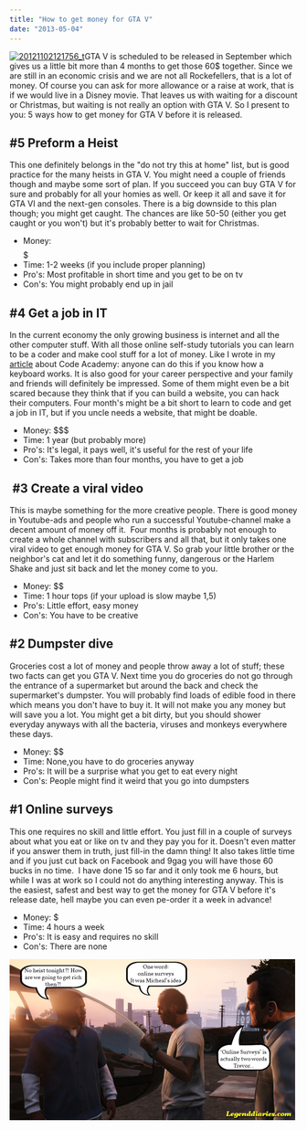 ```yaml
---
title: "How to get money for GTA V"
date: "2013-05-04"
---
```


[![20121102121756_t](images/20121102121756_t-237x300.jpg)](http://www.legenddiaries.com/wp-content/uploads/2013/05/20121102121756_t.jpg)GTA V is scheduled to be released in September which gives us a little bit more than 4 months to get those 60$ together. Since we are still in an economic crisis and we are not all Rockefellers, that is a lot of money. Of course you can ask for more allowance or a raise at work, that is if we would live in a Disney movie. That leaves us with waiting for a discount or Christmas, but waiting is not really an option with GTA V. So I present to you: 5 ways how to get money for GTA V before it is released.

## #5 Preform a Heist

This one definitely belongs in the "do not try this at home" list, but is good practice for the many heists in GTA V. You might need a couple of friends though and maybe some sort of plan. If you succeed you can buy GTA V for sure and probably for all your homies as well. Or keep it all and save it for GTA VI and the next-gen consoles. There is a big downside to this plan though; you might get caught. The chances are like 50-50 (either you get caught or you won't) but it's probably better to wait for Christmas.

- Money: $$$$$
- Time: 1-2 weeks (if you include proper planning)
- Pro's: Most profitable in short time and you get to be on tv
- Con's: You might probably end up in jail

## #4 Get a job in IT

In the current economy the only growing business is internet and all the other computer stuff. With all those online self-study tutorials you can learn to be a coder and make cool stuff for a lot of money. Like I wrote in my [article](http://www.legenddiaries.com/articles/code-academy/) about Code Academy: anyone can do this if you know how a keyboard works. It is also good for your career perspective and your family and friends will definitely be impressed. Some of them might even be a bit scared because they think that if you can build a website, you can hack their computers. Four month's might be a bit short to learn to code and get a job in IT, but if you uncle needs a website, that might be doable.

- Money: $$$
- Time: 1 year (but probably more)
- Pro's: It's legal, it pays well, it's useful for the rest of your life
- Con's: Takes more than four months, you have to get a job

##  #3 Create a viral video

This is maybe something for the more creative people. There is good money in Youtube-ads and people who run a successful Youtube-channel make a decent amount of money off it.  Four months is probably not enough to create a whole channel with subscribers and all that, but it only takes one viral video to get enough money for GTA V. So grab your little brother or the neighbor's cat and let it do something funny, dangerous or the Harlem Shake and just sit back and let the money come to you.

- Money: $$
- Time: 1 hour tops (if your upload is slow maybe 1,5)
- Pro's: Little effort, easy money
- Con's: You have to be creative

## #2 Dumpster dive

Groceries cost a lot of money and people throw away a lot of stuff; these two facts can get you GTA V. Next time you do groceries do not go through the entrance of a supermarket but around the back and check the supermarket's dumpster. You will probably find loads of edible food in there which means you don't have to buy it. It will not make you any money but will save you a lot. You might get a bit dirty, but you should shower everyday anyways with all the bacteria, viruses and monkeys everywhere these days.

- Money: $$
- Time: None,you have to do groceries anyway
- Pro's: It will be a surprise what you get to eat every night
- Con's: People might find it weird that you go into dumpsters

## #1 Online surveys

This one requires no skill and little effort. You just fill in a couple of surveys about what you eat or like on tv and they pay you for it. Doesn't even matter if you answer them in truth, just fill-in the damn thing! It also takes little time and if you just cut back on Facebook and 9gag you will have those 60 bucks in no time.  I have done 15 so far and it only took me 6 hours, but while I was at work so I could not do anything interesting anyway. This is the easiest, safest and best way to get the money for GTA V before it's release date, hell maybe you can even pe-order it a week in advance!

- Money: $
- Time: 4 hours a week
- Pro's: It is easy and requires no skill
- Con's: There are none

![](images/tumblr_mm9qvli4fB1s5en3to1_500.jpg)
